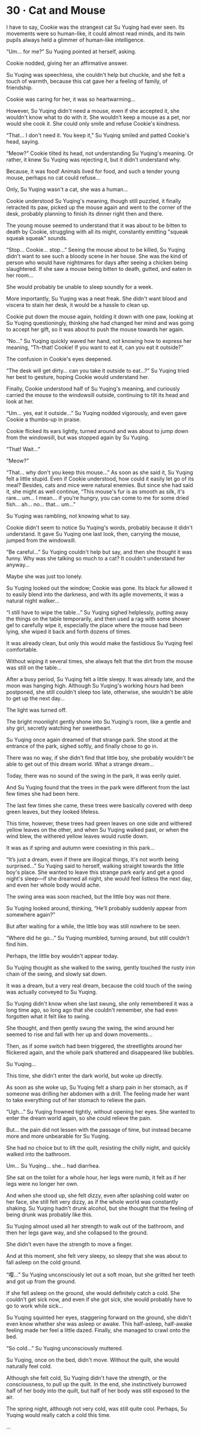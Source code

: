 # 30 · Cat and Mouse

I have to say, Cookie was the strangest cat Su Yuqing had ever seen. Its movements were so human-like, it could almost read minds, and its twin pupils always held a glimmer of human-like intelligence.

“Um… for me?” Su Yuqing pointed at herself, asking.

Cookie nodded, giving her an affirmative answer.

Su Yuqing was speechless, she couldn't help but chuckle, and she felt a touch of warmth, because this cat gave her a feeling of family, of friendship.

Cookie was caring for her, it was so heartwarming…

However, Su Yuqing didn't need a mouse, even if she accepted it, she wouldn't know what to do with it. She wouldn't keep a mouse as a pet, nor would she cook it. She could only smile and refuse Cookie's kindness.

“That… I don't need it. You keep it,” Su Yuqing smiled and patted Cookie's head, saying.

“Meow?” Cookie tilted its head, not understanding Su Yuqing's meaning. Or rather, it knew Su Yuqing was rejecting it, but it didn't understand why.

Because, it was food! Animals lived for food, and such a tender young mouse, perhaps no cat could refuse…

Only, Su Yuqing wasn't a cat, she was a human…

Cookie understood Su Yuqing's meaning, though still puzzled, it finally retracted its paw, picked up the mouse again and went to the corner of the desk, probably planning to finish its dinner right then and there.

The young mouse seemed to understand that it was about to be bitten to death by Cookie, struggling with all its might, constantly emitting "squeak squeak squeak" sounds.

“Stop… Cookie… stop…” Seeing the mouse about to be killed, Su Yuqing didn't want to see such a bloody scene in her house. She was the kind of person who would have nightmares for days after seeing a chicken being slaughtered. If she saw a mouse being bitten to death, gutted, and eaten in her room…

She would probably be unable to sleep soundly for a week.

More importantly, Su Yuqing was a neat freak. She didn't want blood and viscera to stain her desk, it would be a hassle to clean up.

Cookie put down the mouse again, holding it down with one paw, looking at Su Yuqing questioningly, thinking she had changed her mind and was going to accept her gift, so it was about to push the mouse towards her again.

“No…” Su Yuqing quickly waved her hand, not knowing how to express her meaning, “Th-that! Cookie! If you want to eat it, can you eat it outside?”

The confusion in Cookie's eyes deepened.

“The desk will get dirty… can you take it outside to eat…?” Su Yuqing tried her best to gesture, hoping Cookie would understand her.

Finally, Cookie understood half of Su Yuqing's meaning, and curiously carried the mouse to the windowsill outside, continuing to tilt its head and look at her.

“Um… yes, eat it outside…” Su Yuqing nodded vigorously, and even gave Cookie a thumbs-up in praise.

Cookie flicked its ears lightly, turned around and was about to jump down from the windowsill, but was stopped again by Su Yuqing.

“That! Wait…”

“Meow?”

“That… why don't you keep this mouse…” As soon as she said it, Su Yuqing felt a little stupid. Even if Cookie understood, how could it easily let go of its meal? Besides, cats and mice were natural enemies. But since she had said it, she might as well continue, “This mouse's fur is as smooth as silk, it's rare… um… I mean… if you're hungry, you can come to me for some dried fish… ah… no… that… um…”

Su Yuqing was rambling, not knowing what to say.

Cookie didn't seem to notice Su Yuqing's words, probably because it didn't understand. It gave Su Yuqing one last look, then, carrying the mouse, jumped from the windowsill.

“Be careful…” Su Yuqing couldn't help but say, and then she thought it was funny. Why was she talking so much to a cat? It couldn't understand her anyway…

Maybe she was just too lonely.

Su Yuqing looked out the window; Cookie was gone. Its black fur allowed it to easily blend into the darkness, and with its agile movements, it was a natural night walker…

“I still have to wipe the table…” Su Yuqing sighed helplessly, putting away the things on the table temporarily, and then used a rag with some shower gel to carefully wipe it, especially the place where the mouse had been lying, she wiped it back and forth dozens of times.

It was already clean, but only this would make the fastidious Su Yuqing feel comfortable.

Without wiping it several times, she always felt that the dirt from the mouse was still on the table…

After a busy period, Su Yuqing felt a little sleepy. It was already late, and the moon was hanging high. Although Su Yuqing's working hours had been postponed, she still couldn't sleep too late, otherwise, she wouldn't be able to get up the next day…

The light was turned off.

The bright moonlight gently shone into Su Yuqing's room, like a gentle and shy girl, secretly watching her sweetheart.

Su Yuqing once again dreamed of that strange park. She stood at the entrance of the park, sighed softly, and finally chose to go in.

There was no way, if she didn't find that little boy, she probably wouldn't be able to get out of this dream world. What a strange dream…

Today, there was no sound of the swing in the park, it was eerily quiet.

And Su Yuqing found that the trees in the park were different from the last few times she had been here.

The last few times she came, these trees were basically covered with deep green leaves, but they looked lifeless.

This time, however, these trees had green leaves on one side and withered yellow leaves on the other, and when Su Yuqing walked past, or when the wind blew, the withered yellow leaves would rustle down.

It was as if spring and autumn were coexisting in this park…

“It’s just a dream, even if there are illogical things, it's not worth being surprised…” Su Yuqing said to herself, walking straight towards the little boy's place. She wanted to leave this strange park early and get a good night's sleep—if she dreamed all night, she would feel listless the next day, and even her whole body would ache.

The swing area was soon reached, but the little boy was not there.

Su Yuqing looked around, thinking, “He’ll probably suddenly appear from somewhere again?”

But after waiting for a while, the little boy was still nowhere to be seen.

“Where did he go…” Su Yuqing mumbled, turning around, but still couldn't find him.

Perhaps, the little boy wouldn't appear today.

Su Yuqing thought as she walked to the swing, gently touched the rusty iron chain of the swing, and slowly sat down.

It was a dream, but a very real dream, because the cold touch of the swing was actually conveyed to Su Yuqing.

Su Yuqing didn't know when she last swung, she only remembered it was a long time ago, so long ago that she couldn't remember, she had even forgotten what it felt like to swing.

She thought, and then gently swung the swing, the wind around her seemed to rise and fall with her up and down movements…

Then, as if some switch had been triggered, the streetlights around her flickered again, and the whole park shattered and disappeared like bubbles.

Su Yuqing…

This time, she didn't enter the dark world, but woke up directly.

As soon as she woke up, Su Yuqing felt a sharp pain in her stomach, as if someone was drilling her abdomen with a drill. The feeling made her want to take everything out of her stomach to relieve the pain.

“Ugh…” Su Yuqing frowned tightly, without opening her eyes. She wanted to enter the dream world again, so she could relieve the pain.

But… the pain did not lessen with the passage of time, but instead became more and more unbearable for Su Yuqing.

She had no choice but to lift the quilt, resisting the chilly night, and quickly walked into the bathroom.

Um… Su Yuqing… she… had diarrhea.

She sat on the toilet for a whole hour, her legs were numb, it felt as if her legs were no longer her own.

And when she stood up, she felt dizzy, even after splashing cold water on her face, she still felt very dizzy, as if the whole world was constantly shaking. Su Yuqing hadn't drunk alcohol, but she thought that the feeling of being drunk was probably like this.

Su Yuqing almost used all her strength to walk out of the bathroom, and then her legs gave way, and she collapsed to the ground.

She didn't even have the strength to move a finger.

And at this moment, she felt very sleepy, so sleepy that she was about to fall asleep on the cold ground.

“嘤…” Su Yuqing unconsciously let out a soft moan, but she gritted her teeth and got up from the ground.

If she fell asleep on the ground, she would definitely catch a cold. She couldn't get sick now, and even if she got sick, she would probably have to go to work while sick…

Su Yuqing squinted her eyes, staggering forward on the ground, she didn't even know whether she was asleep or awake. This half-asleep, half-awake feeling made her feel a little dazed. Finally, she managed to crawl onto the bed.

“So cold…” Su Yuqing unconsciously muttered.

Su Yuqing, once on the bed, didn't move. Without the quilt, she would naturally feel cold.

Although she felt cold, Su Yuqing didn't have the strength, or the consciousness, to pull up the quilt. In the end, she instinctively burrowed half of her body into the quilt, but half of her body was still exposed to the air.

The spring night, although not very cold, was still quite cool. Perhaps, Su Yuqing would really catch a cold this time.

…
